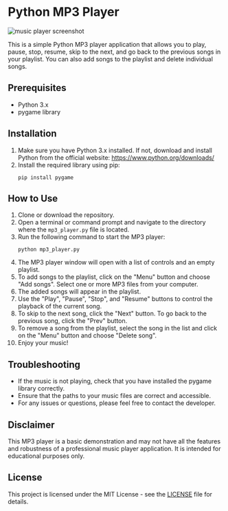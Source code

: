 # Python MP3 Player
![music player screenshot](https://github.com/yumbiakyumu/python-mp3-music-player/assets/100669436/d42d3a05-b983-4d09-99f0-0815df9bae63)


This is a simple Python MP3 player application that allows you to play, pause, stop, resume, skip to the next, and go back to the previous songs in your playlist. You can also add songs to the playlist and delete individual songs.

## Prerequisites
- Python 3.x
- pygame library

## Installation
1. Make sure you have Python 3.x installed. If not, download and install Python from the official website: https://www.python.org/downloads/
2. Install the required library using pip:
   ```
   pip install pygame
   ```

## How to Use
1. Clone or download the repository.
2. Open a terminal or command prompt and navigate to the directory where the `mp3_player.py` file is located.
3. Run the following command to start the MP3 player:
   ```
   python mp3_player.py
   ```
4. The MP3 player window will open with a list of controls and an empty playlist.
5. To add songs to the playlist, click on the "Menu" button and choose "Add songs". Select one or more MP3 files from your computer.
6. The added songs will appear in the playlist.
7. Use the "Play", "Pause", "Stop", and "Resume" buttons to control the playback of the current song.
8. To skip to the next song, click the "Next" button. To go back to the previous song, click the "Prev" button.
9. To remove a song from the playlist, select the song in the list and click on the "Menu" button and choose "Delete song".
10. Enjoy your music!

## Troubleshooting
- If the music is not playing, check that you have installed the pygame library correctly.
- Ensure that the paths to your music files are correct and accessible.
- For any issues or questions, please feel free to contact the developer.

## Disclaimer
This MP3 player is a basic demonstration and may not have all the features and robustness of a professional music player application. It is intended for educational purposes only.

## License
This project is licensed under the MIT License - see the [LICENSE](LICENSE) file for details.
